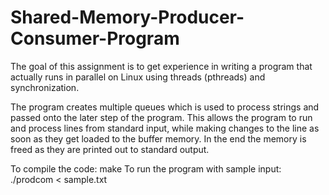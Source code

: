 # Shared-Memory-Producer-Consumer-Program

The goal of this assignment is to get experience in writing a program that actually runs in parallel on Linux using threads (pthreads) and synchronization.

The program creates multiple queues which is used to process strings and passed onto the later step of the program. This allows the program to run and process lines from standard input, while making changes to the line as soon as they
get loaded to the buffer memory. In the end the memory is freed as they are printed out to standard output.

To compile the code: make 
To run the program with sample input: ./prodcom < sample.txt 


